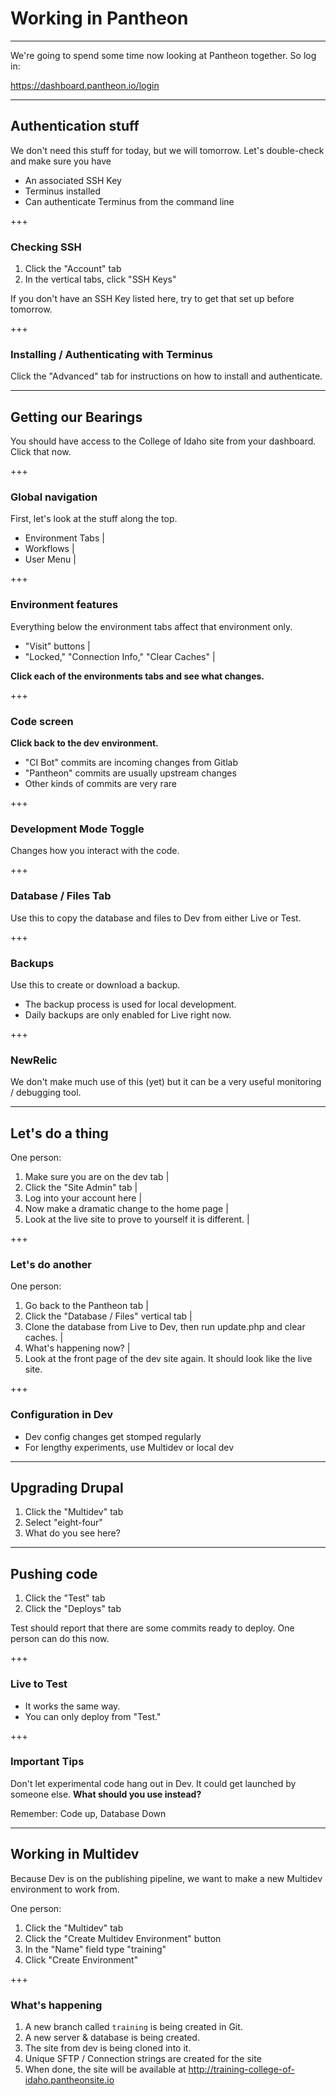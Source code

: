 # Working in Pantheon

---

We're going to spend some time now looking at Pantheon together. So log in: 

https://dashboard.pantheon.io/login

---

## Authentication stuff 

We don't need this stuff for today, but we will tomorrow. Let's double-check and make sure you have

- An associated SSH Key
- Terminus installed
- Can authenticate Terminus from the command line

+++

### Checking SSH

1. Click the "Account" tab
2. In the vertical tabs, click "SSH Keys"

If you don't have an SSH Key listed here, try to get that set up before tomorrow. 

+++

### Installing / Authenticating with Terminus

Click the "Advanced" tab for instructions on how to install and authenticate. 

---

## Getting our Bearings

You should have access to the College of Idaho site from your dashboard. Click that now. 

+++

### Global navigation

First, let's look at the stuff along the top.

- Environment Tabs |
- Workflows |
- User Menu |

+++

### Environment features

Everything below the environment tabs affect that environment only.

- "Visit" buttons |
- "Locked," "Connection Info," "Clear Caches" |

**Click each of the environments tabs and see what changes.**

+++ 

### Code screen

**Click back to the dev environment.**

- "CI Bot" commits are incoming changes from Gitlab
- "Pantheon" commits are usually upstream changes
- Other kinds of commits are very rare

+++

### Development Mode Toggle

Changes how you interact with the code. 

+++

### Database / Files Tab

Use this to copy the database and files to Dev from either Live or Test. 

+++

### Backups

Use this to create or download a backup. 

- The backup process is used for local development.
- Daily backups are only enabled for Live right now.

+++

### NewRelic

We don't make much use of this (yet) but it can be a very useful monitoring / debugging tool.

---

## Let's do a thing

One person:

1. Make sure you are on the dev tab |
2. Click the "Site Admin" tab |
3. Log into your account here |
4. Now make a dramatic change to the home page |
5. Look at the live site to prove to yourself it is different. |

+++

### Let's do another 

One person:

1. Go back to the Pantheon tab |
2. Click the "Database / Files" vertical tab |
3. Clone the database from Live to Dev, then run update.php and clear caches. |
4. What's happening now? |
5. Look at the front page of the dev site again. It should look like the live site.

+++

### Configuration in Dev

- Dev config changes get stomped regularly
- For lengthy experiments, use Multidev or local dev

--- 

## Upgrading Drupal

1. Click the "Multidev" tab 
2. Select "eight-four"
3. What do you see here?

---

## Pushing code 

1. Click the "Test" tab
2. Click the "Deploys" tab

Test should report that there are some commits ready to deploy. One person can do this now.

+++ 

### Live to Test

- It works the same way.
- You can only deploy from "Test."

+++

### Important Tips

Don't let experimental code hang out in Dev. It could get launched by someone else. **What should you use instead?**

Remember: Code up, Database Down

---

## Working in Multidev

Because Dev is on the publishing pipeline, we want to make a new Multidev environment to work from. 

One person:

1. Click the "Multidev" tab
2. Click the "Create Multidev Environment" button
3. In the "Name" field type "training"
4. Click "Create Environment"

+++

### What's happening

1. A new branch called `training` is being created in Git.
2. A new server & database is being created.
3. The site from dev is being cloned into it.
4. Unique SFTP / Connection strings are created for the site
5. When done, the site will be available at http://training-college-of-idaho.pantheonsite.io






